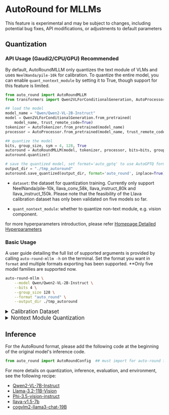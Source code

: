 # AutoRound for MLLMs

This feature is experimental and may be subject to changes, including potential bug fixes, API modifications, or
adjustments to default parameters

## Quantization

### API Usage (Gaudi2/CPU/GPU) Recommended

By default, AutoRoundMLLM only quantizes the text module of VLMs and uses `NeelNanda/pile-10k` for calibration. To
quantize the entire model, you can enable `quant_nontext_module` by setting it to True, though support for this feature
is limited.

```python
from auto_round import AutoRoundMLLM
from transformers import Qwen2VLForConditionalGeneration, AutoProcessor, AutoTokenizer

## load the model
model_name = "Qwen/Qwen2-VL-2B-Instruct"
model = Qwen2VLForConditionalGeneration.from_pretrained(
    model_name, trust_remote_code=True)
tokenizer = AutoTokenizer.from_pretrained(model_name)
processor = AutoProcessor.from_pretrained(model_name, trust_remote_code=True)

## quantize the model
bits, group_size, sym = 4, 128, True
autoround = AutoRoundMLLM(model, tokenizer, processor, bits=bits, group_size=group_size, sym=sym)
autoround.quantize()

# save the quantized model, set format='auto_gptq' to use AutoGPTQ format
output_dir = "./tmp_autoround"
autoround.save_quantized(output_dir, format='auto_round', inplace=True)
```

- `dataset`: the dataset for quantization training. Currently only support NeelNanda/pile-10k, llava_conv_58k,
  llava_instruct_80k and llava_instruct_150k. Please note that the feasibility of the Llava calibration dataset has only been validated on five models so far.

- `quant_nontext_module`: whether to quantize non-text module, e.g. vision component.

for more hyperparameters introduction, please
refer [Homepage Detailed Hyperparameters](../../README.md#api-usage-gaudi2cpugpu)

### Basic Usage

A user guide detailing the full list of supported arguments is provided by calling ```auto-round-mllm -h``` on the
terminal. Set the format you want in `format` and
multiple formats exporting has been supported. **Only five model families are supported now.

```bash
auto-round-mllm \
    --model Qwen/Qwen2-VL-2B-Instruct \
    --bits 4 \
    --group_size 128 \
    --format "auto_round" \
    --output_dir ./tmp_autoround
```

<details>
<summary style="font-size:17px;">Calibration Dataset</summary>

For mllm, we used **text-only** calibration dataset (NeelNanda/pile-10k) as our default. If the model type does not
support plain text calibration(e.g. Llama-3.2-vision), it will also automatically switch to llava dataset and adjust the
hyperparameters.

Through argument --dataset(text file), user can use other datasets such as "liuhaotian/llava_conv_58k" "
liuhaotian/llava_instruct_80k", "liuhaotian/llava_instruct_150k" or a file path to use local file.

</details>



<details>
<summary style="font-size:17px;">Nontext Module Quantization</summary>

### Support Matrix

For typical VLLMs, we assume that the default quantization, which excludes quantizing the visual component, is
supported. The design of vision components in MLLM model APIs is not standardized, and some models do not support the
quantization of non-text modules.

Currently, the quantization of vision components is supported for Llama-3.2-11B-Vision, Phi-3.5-Vision-Instruct, and
Llava-v1.5-7B.

Support Matrix
| Model                 | calibration dataset | quant nontext module |
|-----------------------|---------------------|----------------------|
| Qwen2-VL              | pile/llava          | -                    |
| Llama-3.2-Vision      | llava               | ✔                    |
| Phi3-Vision           | pile/llava          | ✔                    |
| Llava-v1.5            | pile/llava          | X                    |
| CogVLM2               | pile/llava          | ✔                    |
| gemma-3               | pile/llava          | -                    |
| granite-vision-3.2    | pile/llava          | -                    |
| Mistral-Small-3.1     | pile/llava          | X                    |

✔ means support, - means support but cannot infer or not test infert yet, X means not support.

### New Models Support

#### Template

For autoround MLLMs, using Template to customize different operations for different models. User can add a custom chat
template through json file as below.

```json
{
  "model_type": "qwen2_vl",
  "format_user": "<|im_start|>user\n{{content}}<|im_end|>\n",
  "format_assistant": "<|im_start|>assistant\n{{content}}<|im_end|>\n",
  "format_system": "<|im_start|>system\n{{content}}<|im_end|>\n",
  "format_observation": "<|im_start|>tool\n{{content}}<|im_end|>\n<|im_start|>assistant\n",
  "format_separator": "\n",
  "default_system": "You are a helpful assistant.",
  "replace_tokens": [
    "<image>",
    "<|vision_start|><|image_pad|><|vision_end|>"
  ],
  "extra_encode": "True",
  "processor": "qwen2_vl"
}
```

The special token ```{{content}}``` is a placeholder to tell the preprocessor where to fill in the corresponding
dialogue content.

```format_*```: Add specific token to chat content depends on different role names.

For example, the input conversations:<br>
```[{'role': 'user', 'value': '<image>\nWhat are the colors of the bus in the image?'}, {'role': 'assistant', 'value': 'The bus in the image is white and red.'}]```

Using the above template, the input will be converted to the specified format required by Qwen2-vl as below: <br>
```'<|im_start|>system\nYou are a helpful assistant.<|im_end|>\n<|im_start|>user\n<|vision_start|><|image_pad|><|vision_end|>\nWhat are the colors of the bus in the image?<|im_end|>\n<|im_start|>assistant\nThe bus in the image is white and red.<|im_end|>\n<|im_start|>user\nWhat feature can be seen on the back of the bus?<|im_end|>\n<|im_start|>assistant\nThe back of the bus features an advertisement.<|im_end|>\n<|im_start|>user\nIs the bus driving down the street or pulled off to the side?<|im_end|>\n<|im_start|>assistant\nThe bus is driving down the street, which is crowded with people and other vehicles.<|im_end|>\n'```.

#### Processor

Processor is callback interface for calling different processors, such as texts or images processors, for MLLMs. User
can define own processor and use registration function to declare. For more information, please refer to the relevant
code in ```auto_round/mllm/processor.py```.

</details>

## Inference

For the AutoRound format, please add the following code at the beginning of the original model's inference code.

```python
from auto_round import AutoRoundConfig  ## must import for auto-round format
```

For more details on quantization, inference, evaluation, and environment, see the following recipe:

- [Qwen2-VL-7B-Instruct](../../docs/Qwen2-VL-7B-Instruct-sym.md)
- [Llama-3.2-11B-Vision](../../docs/Llama-3.2-11B-Vision-Instruct-sym.md)
- [Phi-3.5-vision-instruct](../../docs/Phi-3.5-vision-instruct-sym.md)
- [llava-v1.5-7b](../../docs/llava-v1.5-7b-sym.md)
- [cogvlm2-llama3-chat-19B](../../docs/cogvlm2-llama3-chat-19B-sym.md)




